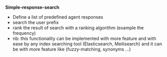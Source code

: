 **Simple-response-search**
- Define a list of predefined agent responses
- search the user prefix
- rank the result of search with a ranking algorithm (example the frequency)
- nb: this functionality can be implemented with more feature and with ease by any index searching tool (Elasticsearch, Meilisearch) and it can be with more feature like (fuzzy-matching, synonyms ...)